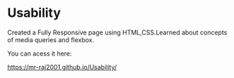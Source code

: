 # Usability
Created a Fully Responsive page using HTML,CSS.Learned about concepts of media queries and flexbox.

You can acess it here:

https://mr-raj2001.github.io/Usability/
